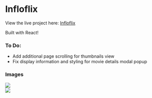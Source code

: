 # Infloflix

View the live project here: [Infloflix]('https://infoflix-ten.vercel.app')

Built with React!

### To Do:
- Add additional page scrolling for thumbnails view
- Fix display information and styling for movie details modal popup

### Images
![](src/assets/img/readme-images/landing-page.png)
<br>
![](src/assets/img/readme-images/thumbnails-view.png)


